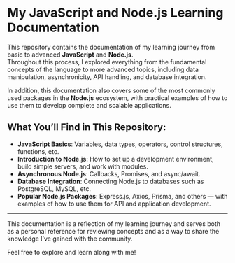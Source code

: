 # My JavaScript and Node.js Learning Documentation

This repository contains the documentation of my learning journey from basic to advanced **JavaScript** and **Node.js**.  
Throughout this process, I explored everything from the fundamental concepts of the language to more advanced topics, including data manipulation, asynchronicity, API handling, and database integration.

In addition, this documentation also covers some of the most commonly used packages in the **Node.js** ecosystem, with practical examples of how to use them to develop complete and scalable applications.

## What You’ll Find in This Repository:
- **JavaScript Basics**: Variables, data types, operators, control structures, functions, etc.
- **Introduction to Node.js**: How to set up a development environment, build simple servers, and work with modules.
- **Asynchronous Node.js**: Callbacks, Promises, and async/await.
- **Database Integration**: Connecting Node.js to databases such as PostgreSQL, MySQL, etc.
- **Popular Node.js Packages**: Express.js, Axios, Prisma, and others — with examples of how to use them for API and application development.

---

This documentation is a reflection of my learning journey and serves both as a personal reference for reviewing concepts and as a way to share the knowledge I’ve gained with the community.

Feel free to explore and learn along with me!
